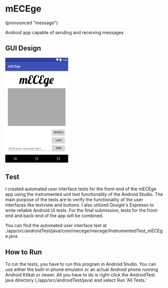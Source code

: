 # mECEge
(pronounced "message")

Android app capable of sending and receiving messages

## GUI Design
<img src="https://github.com/ldev-r3-t4/mECEge/blob/master/Documentation/GUI_screenshot.png" width="200">

## Test

I created automated user interface tests for the front-end of the mECEge app using the instrumented unit test functionality of the Android Studio. The main purpose of the tests are to verify the functionality of the user interfaces like textview and buttons. I also utilized Google's Espresso to write reliable Android UI tests. For the final submission, tests for the front-end and back-end of the app will be combined.

You can find the automated user interface test at
./app/src/androidTest/java/com/mecege/mecege/InstrumentedTest_mECEge.java

## How to Run 

To run the tests, you have to run this program in Android Studio. You can use either the built-in phone emulator or an actual Android phone running Android Kitkat or newer. All you have to do is right-click the AndroidTest java directory (./app/src/androidTest/java) and select Run 'All Tests.'



